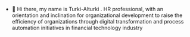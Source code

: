 - 👋 Hi there, my name is Turki-Alturki
  . HR professional, with an orientation and inclination for organizational development to raise the efficiency of organizations through digital transformation and process automation initiatives in financial technology industry
